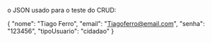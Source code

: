 o JSON usado para o teste do CRUD:

{
  "nome": "Tiago Ferro",
  "email": "Tiagoferro@email.com",
  "senha": "123456",
  "tipoUsuario": "cidadao"
}